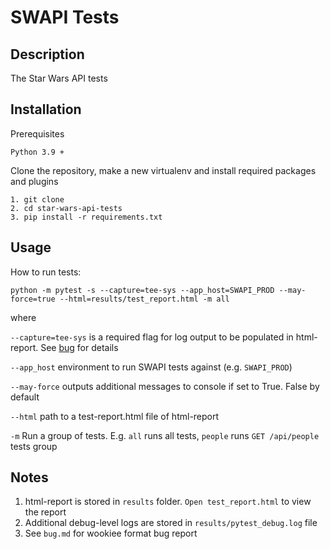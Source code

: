 # SWAPI Tests

## Description
The Star Wars API tests

## Installation
Prerequisites

```console
Python 3.9 +
```

Clone the repository, make a new virtualenv and install required packages and plugins

```console
1. git clone 
2. cd star-wars-api-tests
3. pip install -r requirements.txt
```

## Usage
How to run tests:

```console
python -m pytest -s --capture=tee-sys --app_host=SWAPI_PROD --may-force=true --html=results/test_report.html -m all
```

where 

`--capture=tee-sys` is a required flag for log output to be populated in html-report. See [bug](https://github.com/pytest-dev/pytest-html/issues/444) for details

`--app_host` environment to run SWAPI tests against (e.g. `SWAPI_PROD`)

`--may-force` outputs additional messages to console if set to True. False by default

`--html` path to a test-report.html file of html-report

`-m` Run a group of tests. E.g. `all` runs all tests, `people` runs `GET /api/people` tests group


## Notes

1. html-report is stored in `results` folder. `Open test_report.html` to view the report 
2. Additional debug-level logs are stored in `results/pytest_debug.log` file
3. See `bug.md` for wookiee format bug report
